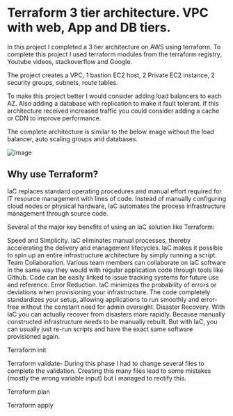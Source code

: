 # Terraform 3 tier architecture. VPC with web, App and DB tiers.

In this project I completed a 3 tier architecture on AWS using terraform. To complete this project I used terraform modules from the terraform registry, Youtube videos, stackoverflow and Google.

The project creates a VPC, 1 bastion EC2 host, 2 Private EC2 instance, 2 security groups, subnets, route tables.

To make this project better I would consider adding load balancers to each AZ. Also adding a database with replication to make it fault tolerant. If this architecture received increased traffic you could consider adding a cache or CDN to improve performance.

The complete architecture is similar to the below image without the load balancer, auto scaling groups and databases.

![image](https://user-images.githubusercontent.com/117186369/212902905-29f2536f-5a0d-4aaf-af22-a4be7b83bb05.png)

## Why use Terraform?

IaC replaces standard operating procedures and manual effort required for IT resource management with lines of code. Instead of manually configuring cloud nodes or physical hardware, IaC automates the process infrastructure management through source code.

Several of the major key benefits of using an IaC solution like Terraform:

Speed and Simplicity. IaC eliminates manual processes, thereby accelerating the delivery and management lifecycles. IaC makes it possible to spin up an entire infrastructure architecture by simply running a script.
Team Collaboration. Various team members can collaborate on IaC software in the same way they would with regular application code through tools like Github. Code can be easily linked to issue tracking systems for future use and reference.
Error Reduction. IaC minimizes the probability of errors or deviations when provisioning your infrastructure. The code completely standardizes your setup, allowing applications to run smoothly and error-free without the constant need for admin oversight.
Disaster Recovery. With IaC you can actually recover from disasters more rapidly. Because manually constructed infrastructure needs to be manually rebuilt. But with IaC, you can usually just re-run scripts and have the exact same software provisioned again.


Terraform init

Terraform validate- During this phase I had to change several files to complete the validation. Creating this many files lead to some mistakes (mostly the wrong variable input) but I managed to rectify this.

Terraform plan

Terraform apply
